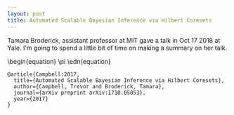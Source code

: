 ```yaml
---
layout: post
title: Automated Scalable Bayesian Inference via Hilbert Coresets
---
```


Tamara Broderick, assistant professor at MIT gave a talk in Oct 17 2018 at Yale. I'm going to spend a little bit of time on making a summary on her talk. 

\begin{equation}
\pi
\edn{equation}
```
@article{Campbell:2017,
  title={Automated Scalable Bayesian Inference via Hilbert Coresets},
  author={Campbell, Trevor and Broderick, Tamara},
  journal={arXiv preprint arXiv:1710.05053},
  year={2017}
}
```
